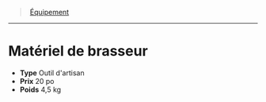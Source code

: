﻿---
!EquipmentItem
Type: Outil d'artisan
Price: 20 po
Weight: 4,5 kg
Id: equipment_hd.md#matériel-de-brasseur
ParentLink: equipment_hd.md#Équipement
Name: Matériel de brasseur
ParentName: Équipement
NameLevel: 1
Attributes: {}
AttributesDictionary: >+
  {}

---
> [Équipement](hd_equipment.md)

---

# Matériel de brasseur

- **Type** Outil d'artisan
- **Prix** 20 po
- **Poids** 4,5 kg

